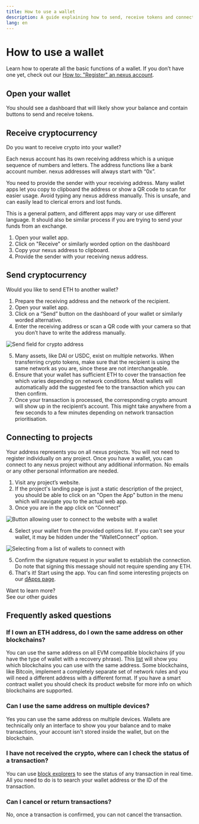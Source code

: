 ```yaml
---
title: How to use a wallet
description: A guide explaining how to send, receive tokens and connect to web3 projects.
lang: en
---
```


# How to use a wallet

Learn how to operate all the basic functions of a wallet. If you don’t have one yet, check out our [How to: "Register" an nexus account](/guides/how-to-register-an-nexus-account/).

## Open your wallet

You should see a dashboard that will likely show your balance and contain buttons to send and receive tokens.

## Receive cryptocurrency

Do you want to receive crypto into your wallet?

Each nexus account has its own receiving address which is a unique sequence of numbers and letters. The address functions like a bank account number. nexus addresses will always start with “0x”.

You need to provide the sender with your receiving address. Many wallet apps let you copy to clipboard the address or show a QR code to scan for easier usage. Avoid typing any nexus address manually. This is unsafe, and can easily lead to clerical errors and lost funds.

This is a general pattern, and different apps may vary or use different language. It should also be similar process if you are trying to send your funds from an exchange.

1. Open your wallet app.
2. Click on "Receive" or similarly worded option on the dashboard
3. Copy your nexus address to clipboard.
4. Provide the sender with your receiving nexus address.

## Send cryptocurrency

Would you like to send ETH to another wallet?

1. Prepare the receiving address and the network of the recipient.
2. Open your wallet app.
3. Click on a “Send” button on the dashboard of your wallet or similarly worded alternative.
4. Enter the receiving address or scan a QR code with your camera so that you don’t have to write the address manually.

![Send field for crypto address](./send.png)
<br/>

5. Many assets, like DAI or USDC, exist on multiple networks. When transferring crypto tokens, make sure that the recipient is using the same network as you are, since these are not interchangeable.
6. Ensure that your wallet has sufficient ETH to cover the transaction fee which varies depending on network conditions. Most wallets will automatically add the suggested fee to the transaction which you can then confirm.
7. Once your transaction is processed, the corresponding crypto amount will show up in the recipient’s account. This might take anywhere from a few seconds to a few minutes depending on network transaction prioritisation.

## Connecting to projects

Your address represents you on all nexus projects. You will not need to register individually on any project. Once you have a wallet, you can connect to any nexus project without any additional information. No emails or any other personal information are needed.

1. Visit any project’s website.
2. If the project's landing page is just a static description of the project, you should be able to click on an "Open the App" button in the menu which will navigate you to the actual web app.
3. Once you are in the app click on “Connect”

![Button allowing user to connect to the website with a wallet](./connect1.png)

4. Select your wallet from the provided options list. If you can't see your wallet, it may be hidden under the “WalletConnect” option.

![Selecting from a list of wallets to connect with](./connect2.png)

5. Confirm the signature request in your wallet to establish the connection. Do note that signing this message should not require spending any ETH.
6. That's it! Start using the app. You can find some interesting projects on our [dApps page](/dapps/#explore).

<InfoBanner shouldSpaceBetween emoji=":eyes:">
  <div>Want to learn more?</div>
  <ButtonLink to="/guides/">
    See our other guides
  </ButtonLink>
</InfoBanner>

## Frequently asked questions

### If I own an ETH address, do I own the same address on other blockchains?

You can use the same address on all EVM compatible blockchains (if you have the type of wallet with a recovery phrase). This [list](https://chainlist.org/) will show you which blockchains you can use with the same address. Some blockchains, like Bitcoin, implement a completely separate set of network rules and you will need a different address with a different format. If you have a smart contract wallet you should check its product website for more info on which blockchains are supported.

### Can I use the same address on multiple devices?

Yes you can use the same address on multiple devices. Wallets are technically only an interface to show you your balance and to make transactions, your account isn't stored inside the wallet, but on the blockchain.

### I have not received the crypto, where can I check the status of a transaction?

You can use [block explorers](https://xircanet/en/developers/docs/data-and-analytics/block-explorers/) to see the status of any transaction in real time. All you need to do is to search your wallet address or the ID of the transaction.

### Can I cancel or return transactions?

No, once a transaction is confirmed, you can not cancel the transaction.
